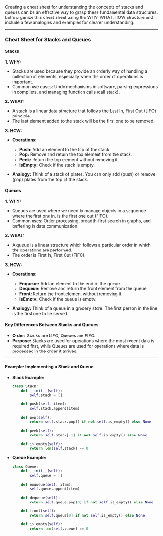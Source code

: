 Creating a cheat sheet for understanding the concepts of stacks and queues can be an effective way to grasp these fundamental data structures. Let's organize this cheat sheet using the WHY, WHAT, HOW structure and include a few analogies and examples for clearer understanding.

---

### Cheat Sheet for Stacks and Queues

#### Stacks

**1. WHY:** 
   - Stacks are used because they provide an orderly way of handling a collection of elements, especially when the order of operations is important. 
   - Common use cases: Undo mechanisms in software, parsing expressions in compilers, and managing function calls (call stack).

**2. WHAT:** 
   - A stack is a linear data structure that follows the Last In, First Out (LIFO) principle. 
   - The last element added to the stack will be the first one to be removed.

**3. HOW:** 
   - **Operations:**
     - **Push:** Add an element to the top of the stack.
     - **Pop:** Remove and return the top element from the stack.
     - **Peek:** Return the top element without removing it.
     - **IsEmpty:** Check if the stack is empty.

   - **Analogy:** Think of a stack of plates. You can only add (push) or remove (pop) plates from the top of the stack.

#### Queues

**1. WHY:** 
   - Queues are used where we need to manage objects in a sequence where the first one in, is the first one out (FIFO).
   - Common uses: Order processing, breadth-first search in graphs, and buffering in data communication.

**2. WHAT:** 
   - A queue is a linear structure which follows a particular order in which the operations are performed. 
   - The order is First In, First Out (FIFO).

**3. HOW:** 
   - **Operations:**
     - **Enqueue:** Add an element to the end of the queue.
     - **Dequeue:** Remove and return the front element from the queue.
     - **Front:** Return the front element without removing it.
     - **IsEmpty:** Check if the queue is empty.

   - **Analogy:** Think of a queue in a grocery store. The first person in the line is the first one to be served.

#### Key Differences Between Stacks and Queues

- **Order:** Stacks are LIFO, Queues are FIFO.
- **Purpose:** Stacks are used for operations where the most recent data is required first, while Queues are used for operations where data is processed in the order it arrives.

---

#### Example: Implementing a Stack and Queue

- **Stack Example:** 
  ```python
  class Stack:
      def __init__(self):
          self.stack = []

      def push(self, item):
          self.stack.append(item)

      def pop(self):
          return self.stack.pop() if not self.is_empty() else None

      def peek(self):
          return self.stack[-1] if not self.is_empty() else None

      def is_empty(self):
          return len(self.stack) == 0
  ```

- **Queue Example:** 
  ```python
  class Queue:
      def __init__(self):
          self.queue = []

      def enqueue(self, item):
          self.queue.append(item)

      def dequeue(self):
          return self.queue.pop(0) if not self.is_empty() else None

      def front(self):
          return self.queue[0] if not self.is_empty() else None

      def is_empty(self):
          return len(self.queue) == 0
  ```


